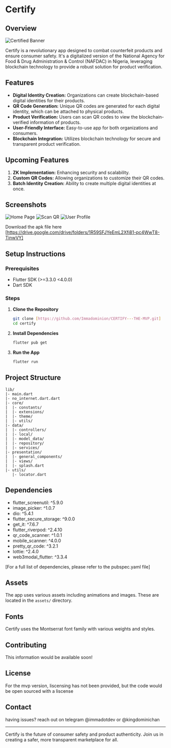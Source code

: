 # Certify

## Overview

![Certified Banner](ss/certify-banner.jpeg)

Certify is a revolutionary app designed to combat counterfeit products and ensure consumer safety. It's a digitalized version of the National Agency for Food & Drug Administration & Control (NAFDAC) in Nigeria, leveraging blockchain technology to provide a robust solution for product verification.

## Features

- **Digital Identity Creation:** Organizations can create blockchain-based digital identities for their products.
- **QR Code Generation:** Unique QR codes are generated for each digital identity, which can be attached to physical products.
- **Product Verification:** Users can scan QR codes to view the blockchain-verified information of products.
- **User-Friendly Interface:** Easy-to-use app for both organizations and consumers.
- **Blockchain Integration:** Utilizes blockchain technology for secure and transparent product verification.

## Upcoming Features

1. **ZK Implementation:** Enhancing security and scalability.
2. **Custom QR Codes:** Allowing organizations to customize their QR codes.
3. **Batch Identity Creation:** Ability to create multiple digital identities at once.

## Screenshots

![Home Page](ss/home.png)
![Scan QR](ss/scan.png)
![User Profile](ss/user-profile.png)

Download the apk file here [https://drive.google.com/drive/folders/1R59SFJYeEmL2Xfi81-pc4WwT8-TinwVY]

## Setup Instructions

### Prerequisites

- Flutter SDK (>=3.3.0 <4.0.0)
- Dart SDK

### Steps

1. **Clone the Repository**

   ```sh
   git clone [https://github.com/Immadominion/CERTIFY---THE-MVP.git]
   cd certify
   ```

2. **Install Dependencies**

   ```sh
   flutter pub get
   ```

3. **Run the App**
   ```sh
   flutter run
   ```

## Project Structure

```
lib/
|- main.dart
|- no_internet.dart.dart
|- core/
|  |- constants/
|  |- extensions/
|  |- theme/
|  |- utils/
|- data/
|  |- controllers/
|  |- local/
|  |- model_data/
|  |- repository/
|  |- services/
|- presentation/
|  |- general_components/
|  |- views/
|  |- splash.dart
|- utils/
   |- locator.dart
```

## Dependencies

- flutter_screenutil: ^5.9.0
- image_picker: ^1.0.7
- dio: ^5.4.1
- flutter_secure_storage: ^9.0.0
- get_it: ^7.6.7
- flutter_riverpod: ^2.4.10
- qr_code_scanner: ^1.0.1
- mobile_scanner: ^4.0.0
- pretty_qr_code: ^3.2.1
- lottie: ^2.4.0
- web3modal_flutter: ^3.3.4

[For a full list of dependencies, please refer to the pubspec.yaml file]

## Assets

The app uses various assets including animations and images. These are located in the `assets/` directory.

## Fonts

Certify uses the Montserrat font family with various weights and styles.

## Contributing

This information would be available soon!

## License

For the mvp version, liscensing has not been provided, but the code would be open sourced with a liscense

## Contact

having issues? reach out on telegram @immadotdev or @kingdominichan

---

Certify is the future of consumer safety and product authenticity. Join us in creating a safer, more transparent marketplace for all.
